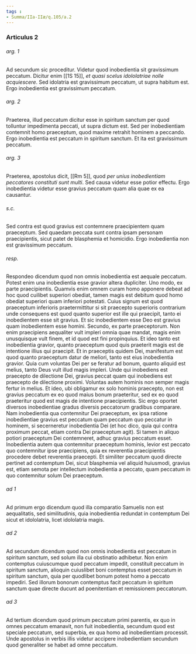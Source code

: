 ```yaml
---
tags : 
- Summa/IIa-IIæ/q.105/a.2
---
```


### Articulus 2

###### arg. 1
Ad secundum sic proceditur. Videtur quod inobedientia sit gravissimum peccatum. Dicitur enim [[1S 15]], *et quasi scelus idololatriae nolle acquiescere*. Sed idolatria est gravissimum peccatum, ut supra habitum est. Ergo inobedientia est gravissimum peccatum.

###### arg. 2
Praeterea, illud peccatum dicitur esse in spiritum sanctum per quod tolluntur impedimenta peccati, ut supra dictum est. Sed per inobedientiam contemnit homo praeceptum, quod maxime retrahit hominem a peccando. Ergo inobedientia est peccatum in spiritum sanctum. Et ita est gravissimum peccatum.

###### arg. 3
Praeterea, apostolus dicit, [[Rm 5]], quod *per unius inobedientiam peccatores constituti sunt multi*. Sed causa videtur esse potior effectu. Ergo inobedientia videtur esse gravius peccatum quam alia quae ex ea causantur.

###### s.c.
Sed contra est quod gravius est contemnere praecipientem quam praeceptum. Sed quaedam peccata sunt contra ipsam personam praecipientis, sicut patet de blasphemia et homicidio. Ergo inobedientia non est gravissimum peccatum.

###### resp.
Respondeo dicendum quod non omnis inobedientia est aequale peccatum. Potest enim una inobedientia esse gravior altera dupliciter. Uno modo, ex parte praecipientis. Quamvis enim omnem curam homo apponere debeat ad hoc quod cuilibet superiori obediat, tamen magis est debitum quod homo obediat superiori quam inferiori potestati. Cuius signum est quod praeceptum inferioris praetermittitur si sit praecepto superioris contrarium unde consequens est quod quanto superior est ille qui praecipit, tanto ei inobedientem esse sit gravius. Et sic inobedientem esse Deo est gravius quam inobedientem esse homini. Secundo, ex parte praeceptorum. Non enim praecipiens aequaliter vult impleri omnia quae mandat, magis enim unusquisque vult finem, et id quod est fini propinquius. Et ideo tanto est inobedientia gravior, quanto praeceptum quod quis praeterit magis est de intentione illius qui praecipit. Et in praeceptis quidem Dei, manifestum est quod quanto praeceptum datur de meliori, tanto est eius inobedientia gravior. Quia cum voluntas Dei per se feratur ad bonum, quanto aliquid est melius, tanto Deus vult illud magis impleri. Unde qui inobediens est praecepto de dilectione Dei, gravius peccat quam qui inobediens est praecepto de dilectione proximi. Voluntas autem hominis non semper magis fertur in melius. Et ideo, ubi obligamur ex solo hominis praecepto, non est gravius peccatum ex eo quod maius bonum praeteritur, sed ex eo quod praeteritur quod est magis de intentione praecipientis. Sic ergo oportet diversos inobedientiae gradus diversis peccatorum gradibus comparare. Nam inobedientia qua contemnitur Dei praeceptum, ex ipsa ratione inobedientiae gravius est peccatum quam peccatum quo peccatur in hominem, si secerneretur inobedientia Dei (et hoc dico, quia qui contra proximum peccat, etiam contra Dei praeceptum agit). Si tamen in aliquo potiori praeceptum Dei contemneret, adhuc gravius peccatum esset. Inobedientia autem qua contemnitur praeceptum hominis, levior est peccato quo contemnitur ipse praecipiens, quia ex reverentia praecipientis procedere debet reverentia praecepti. Et similiter peccatum quod directe pertinet ad contemptum Dei, sicut blasphemia vel aliquid huiusmodi, gravius est, etiam semota per intellectum inobedientia a peccato, quam peccatum in quo contemnitur solum Dei praeceptum.

###### ad 1
Ad primum ergo dicendum quod illa comparatio Samuelis non est aequalitatis, sed similitudinis, quia inobedientia redundat in contemptum Dei sicut et idololatria, licet idololatria magis.

###### ad 2
Ad secundum dicendum quod non omnis inobedientia est peccatum in spiritum sanctum, sed solum illa cui obstinatio adhibetur. Non enim contemptus cuiuscumque quod peccatum impedit, constituit peccatum in spiritum sanctum, alioquin cuiuslibet boni contemptus esset peccatum in spiritum sanctum, quia per quodlibet bonum potest homo a peccato impediri. Sed illorum bonorum contemptus facit peccatum in spiritum sanctum quae directe ducunt ad poenitentiam et remissionem peccatorum.

###### ad 3
Ad tertium dicendum quod primum peccatum primi parentis, ex quo in omnes peccatum emanavit, non fuit inobedientia, secundum quod est speciale peccatum, sed superbia, ex qua homo ad inobedientiam processit. Unde apostolus in verbis illis videtur accipere inobedientiam secundum quod generaliter se habet ad omne peccatum.


